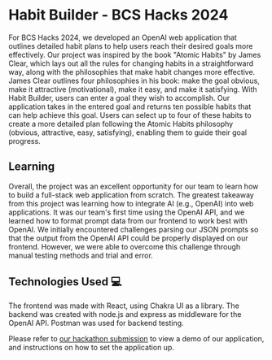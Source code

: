 # Habit Builder - BCS Hacks 2024

For BCS Hacks 2024, we developed an OpenAI web application that outlines detailed habit plans to help users reach their desired goals more effectively. Our project was inspired by the book "Atomic Habits" by James Clear, which lays out all the rules for changing habits in a straightforward way, along with the philosophies that make habit changes more effective. James Clear outlines four philosophies in his book: make the goal obvious, make it attractive (motivational), make it easy, and make it satisfying. With Habit Builder, users can enter a goal they wish to accomplish. Our application takes in the entered goal and returns ten possible habits that can help achieve this goal. Users can select up to four of these habits to create a more detailed plan following the Atomic Habits philosophy (obvious, attractive, easy, satisfying), enabling them to guide their goal progress.

## Learning 

Overall, the project was an excellent opportunity for our team to learn how to build a full-stack web application from scratch. The greatest takeaway from this project was learning how to integrate AI (e.g., OpenAI) into web applications. It was our team's first time using the OpenAI API, and we learned how to format prompt data from our frontend to work best with OpenAI. We initially encountered challenges parsing our JSON prompts so that the output from the OpenAI API could be properly displayed on our frontend. However, we were able to overcome this challenge through manual testing methods and trial and error.

## Technologies Used 💻 
The frontend was made with React, using Chakra UI as a library. The backend was created with node.js and express as middleware for the OpenAI API. Postman was used for backend testing.

Please refer to [our hackathon submission](https://devpost.com/software/habit-builder-q13hdc) to view a demo of our application, and instructions on how to set the application up.
